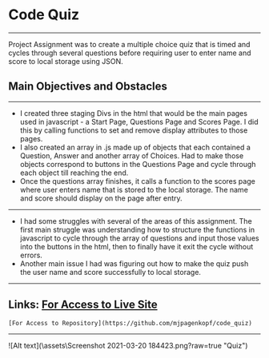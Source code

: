 # Code Quiz
---
Project Assignment was to create a multiple choice quiz that is timed and cycles through several questions before requiring user to enter name and score to local storage using JSON. 

## Main Objectives and Obstacles
---

- I created three staging Divs in the html that would be the main pages used in javascript - a Start Page, Questions Page and Scores Page. I did this by calling functions to set and remove display attributes to those pages. 
- I also created an array in .js made up of objects that each contained a Question, Answer and another array of Choices. Had to make those objects correspond to buttons in the Questions Page and cycle through each object till reaching the end. 
- Once the questions array finishes, it calls a function to the scores page where user enters name that is stored to the local storage. The name and score should display on the page after entry. 

---

- I had some struggles with several of the areas of this assignment. The first main struggle was understanding how to structure the functions in javascript to cycle through the array of questions and input those values into the buttons in the html, then to finally have it exit the cycle without errors. 
- Another main issue I had was figuring out how to make the quiz push the user name and score successfully to local storage.

---

Links: 
    [For Access to Live Site](https://mjpagenkopf.github.io/code_quiz/)
---
    [For Access to Repository](https://github.com/mjpagenkopf/code_quiz)

---

![Alt text](\assets\Screenshot 2021-03-20 184423.png?raw=true "Quiz")

